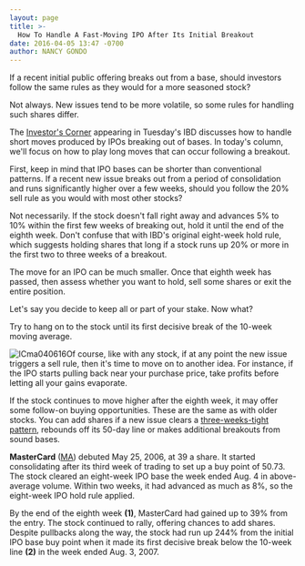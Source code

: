 ```yaml
---
layout: page
title: >-
  How To Handle A Fast-Moving IPO After Its Initial Breakout
date: 2016-04-05 13:47 -0700
author: NANCY GONDO
---
```





If a recent initial public offering breaks out from a base, should investors follow the same rules as they would for a more seasoned stock?


Not always. New issues tend to be more volatile, so some rules for handling such shares differ.


The [Investor's Corner](https://www.investors.com/how-to-invest/investors-corner/not-all-ipos-go-on-to-big-gains-heres-how-to-handle-them/) appearing in Tuesday's IBD discusses how to handle short moves produced by IPOs breaking out of bases. In today's column, we'll focus on how to play long moves that can occur following a breakout.


First, keep in mind that IPO bases can be shorter than conventional patterns. If a recent new issue breaks out from a period of consolidation and runs significantly higher over a few weeks, should you follow the 20% sell rule as you would with most other stocks?


Not necessarily. If the stock doesn't fall right away and advances 5% to 10% within the first few weeks of breaking out, hold it until the end of the eighth week. Don't confuse that with IBD's original eight-week hold rule, which suggests holding shares that long if a stock runs up 20% or more in the first two to three weeks of a breakout.


The move for an IPO can be much smaller. Once that eighth week has passed, then assess whether you want to hold, sell some shares or exit the entire position.


Let's say you decide to keep all or part of your stake. Now what?


Try to hang on to the stock until its first decisive break of the 10-week moving average.


![ICma040616](https://www.investors.com/wp-content/uploads/2016/04/ICma040616-1024x549.jpg)Of course, like with any stock, if at any point the new issue triggers a sell rule, then it's time to move on to another idea. For instance, if the IPO starts pulling back near your purchase price, take profits before letting all your gains evaporate.


If the stock continues to move higher after the eighth week, it may offer some follow-on buying opportunities. These are the same as with older stocks. You can add shares if a new issue clears a [three-weeks-tight pattern](https://www.investors.com/how-to-invest/investors-corner/is-gilead-a-great-stock/), rebounds off its 50-day line or makes additional breakouts from sound bases.


**MasterCard** ([MA](https://research.investors.com/quote.aspx?symbol=MA)) debuted May 25, 2006, at 39 a share. It started consolidating after its third week of trading to set up a buy point of 50.73. The stock cleared an eight-week IPO base the week ended Aug. 4 in above-average volume. Within two weeks, it had advanced as much as 8%, so the eight-week IPO hold rule applied.


By the end of the eighth week **(1)**, MasterCard had gained up to 39% from the entry. The stock continued to rally, offering chances to add shares. Despite pullbacks along the way, the stock had run up 244% from the initial IPO base buy point when it made its first decisive break below the 10-week line **(2)** in the week ended Aug. 3, 2007.




